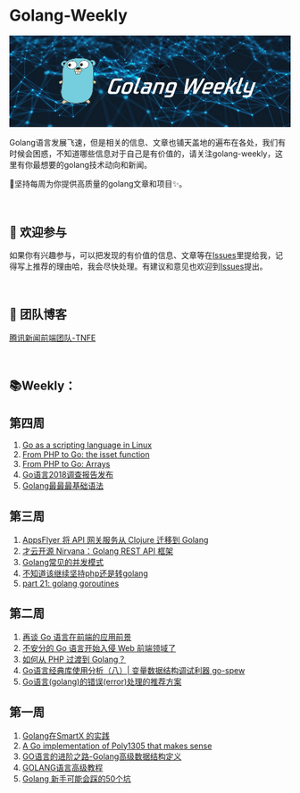 # Golang-Weekly

![weekly-banner](https://github.com/bulubulucat/golang-weekly/blob/master/banner.jpg?raw=true "weekly-banner")

Golang语言发展飞速，但是相关的信息、文章也铺天盖地的遍布在各处，我们有时候会困惑，不知道哪些信息对于自己是有价值的，请关注golang-weekly，这里有你最想要的golang技术动向和新闻。

:honeybee:坚持每周为你提供高质量的golang文章和项目:sparkles:。

<br />

##  :clap: 欢迎参与​

如果你有兴趣参与，可以把发现的有价值的信息、文章等在[Issues](https://github.com/bulubulucat/golang-weekly/issues)里提给我，记得写上推荐的理由哈，我会尽快处理。有建议和意见也欢迎到[Issues](https://github.com/bulubulucat/golang-weekly/issues)提出。

<br />

## :steam_locomotive: ​团队博客

[腾讯新闻前端团队-TNFE](https://segmentfault.com/blog/tnfe)

<br />

## :books: ​Weekly：

## 第四周
1. [Go as a scripting language in Linux](https://www.dotconferences.com/2019/03/ignat-korchagin-go-as-a-scripting-language-in-linux)
2. [From PHP to Go: the isset function](https://asanchez.dev/blog/from-php-to-go-isset/)
3. [From PHP to Go: Arrays](https://asanchez.dev/blog/from-php-to-go-arrays/)
4. [Go语言2018调查报告发布](https://news.cnblogs.com/n/623075/)
5. [Golang最最最基础语法](http://www.cocoachina.com/ios/20190404/26729.html)

## 第三周
1. [AppsFlyer 将 API 网关服务从 Clojure 迁移到 Golang](https://www.infoq.cn/article/8OVxwDLKasaSb4_kKjCh)
2. [才云开源 Nirvana：Golang REST API 框架](https://www.infoq.cn/article/xCkWEisFYi-HSJsFqaGP)
3. [Golang常见的并发模式](https://juejin.im/post/5ca2e59bf265da30827a14fc)
4. [不知道该继续坚持php还是转golang](https://segmentfault.com/q/1010000008413867)
5. [part 21: golang goroutines](https://juejin.im/post/5ca23795f265da30bf15cabc)


## 第二周
1. [再谈 Go 语言在前端的应用前景](https://www.jiqizhixin.com/articles/2019-01-02-35)
2. [不安分的 Go 语言开始入侵 Web 前端领域了](https://juejin.im/post/5be10686e51d45053f0de84c)
3. [如何从 PHP 过渡到 Golang？](https://www.zhihu.com/question/23277085)
4. [Go语言经典库使用分析（八）| 变量数据结构调试利器 go-spew](https://www.flysnow.org/2019/02/03/golang-classic-libs-go-spew.html)
5. [Go语言(golang)的错误(error)处理的推荐方案](https://www.flysnow.org/2019/01/01/golang-error-handle-suggestion.html)

## 第一周
1. [Golang在SmartX 的实践](https://cloud.tencent.com/developer/news/267238)
2. [A Go implementation of Poly1305 that makes sense](https://blog.filippo.io/a-literate-go-implementation-of-poly1305/)
3. [GO语言的进阶之路-Golang高级数据结构定义](https://www.cnblogs.com/yinzhengjie/p/7079626.html)
4. [GOLANG语言高级教程](https://www.cnblogs.com/chris-cp/p/6118854.html)
5. [Golang 新手可能会踩的50个坑](https://segmentfault.com/a/1190000013739000?utm_source=tag-newest)
